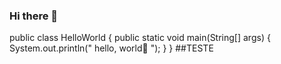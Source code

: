 ### Hi there 👋
public class HelloWorld {
    public static void main(String[] args) {
        System.out.println(" hello, world👋 ");
    }
} 
##TESTE
